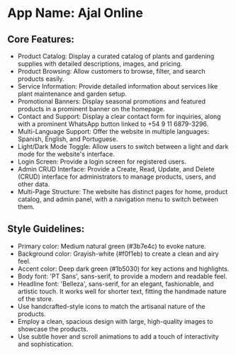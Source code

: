 # **App Name**: Ajal Online

## Core Features:

- Product Catalog: Display a curated catalog of plants and gardening supplies with detailed descriptions, images, and pricing.
- Product Browsing: Allow customers to browse, filter, and search products easily.
- Service Information: Provide detailed information about services like plant maintenance and garden setup.
- Promotional Banners: Display seasonal promotions and featured products in a prominent banner on the homepage.
- Contact and Support: Display a clear contact form for inquiries, along with a prominent WhatsApp button linked to +54 9 11 6879-3296.
- Multi-Language Support: Offer the website in multiple languages: Spanish, English, and Portuguese.
- Light/Dark Mode Toggle: Allow users to switch between a light and dark mode for the website's interface.
- Login Screen: Provide a login screen for registered users.
- Admin CRUD Interface: Provide a Create, Read, Update, and Delete (CRUD) interface for administrators to manage products, users, and other data.
- Multi-Page Structure: The website has distinct pages for home, product catalog, and admin panel, with a navigation menu to switch between them.

## Style Guidelines:

- Primary color: Medium natural green (#3b7e4c) to evoke nature.
- Background color: Grayish-white (#f0f1eb) to create a clean and airy feel.
- Accent color: Deep dark green (#1b5030) for key actions and highlights.
- Body font: 'PT Sans', sans-serif, to provide a modern and readable feel.
- Headline font: 'Belleza', sans-serif, for an elegant, fashionable, and artistic touch. It works well for shorter text, fitting the handmade nature of the store.
- Use handcrafted-style icons to match the artisanal nature of the products.
- Employ a clean, spacious design with large, high-quality images to showcase the products.
- Use subtle hover and scroll animations to add a touch of interactivity and sophistication.
